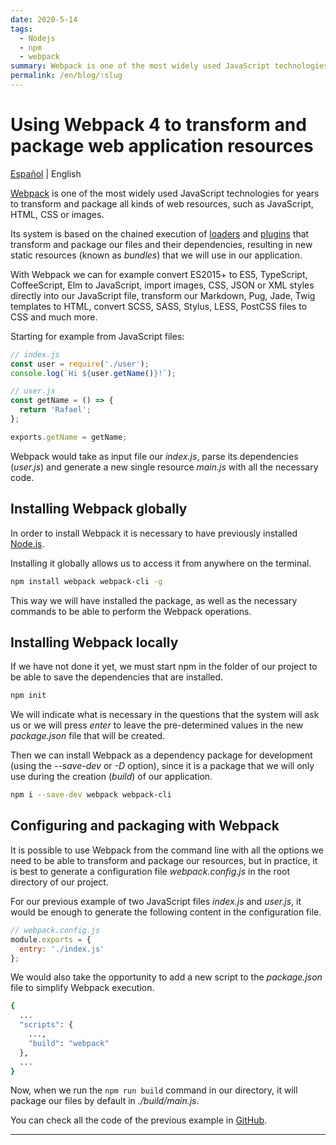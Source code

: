 ```yaml
---
date: 2020-5-14
tags:
  - Nodejs
  - npm
  - webpack
summary: Webpack is one of the most widely used JavaScript technologies for years to transform and package all kinds of web resources, such as JavaScript, HTML, CSS or images.
permalink: /en/blog/:slug
---
```


# Using Webpack 4 to transform and package web application resources

<social-share class="social-share--header" />

[Español](/blog/usar-webpack-4-transformar-empaquetar-recursos-aplicacion-web/) | English

[Webpack](https://webpack.js.org/) is one of the most widely used JavaScript technologies for years to transform and package all kinds of web resources, such as JavaScript, HTML, CSS or images.

Its system is based on the chained execution of [loaders](https://webpack.js.org/concepts/loaders/) and [plugins](https://webpack.js.org/concepts/plugins/) that transform and package our files and their dependencies, resulting in new static resources (known as _bundles_) that we will use in our application.

With Webpack we can for example convert ES2015+ to ES5, TypeScript, CoffeeScript, Elm to JavaScript, import images, CSS, JSON or XML styles directly into our JavaScript file, transform our Markdown, Pug, Jade, Twig templates to HTML, convert SCSS, SASS, Stylus, LESS, PostCSS files to CSS and much more.

Starting for example from JavaScript files:

``` javascript
// index.js
const user = require('./user');
console.log(`Hi ${user.getName()}!`);
```

``` javascript
// user.js
const getName = () => {
  return 'Rafael';
};

exports.getName = getName;
```

Webpack would take as input file our _index.js_, parse its dependencies (_user.js_) and generate a new single resource _main.js_ with all the necessary code.

## Installing Webpack globally

In order to install Webpack it is necessary to have previously installed [Node.js](https://nodejs.org/es/).

Installing it globally allows us to access it from anywhere on the terminal.

``` bash
npm install webpack webpack-cli -g
```

This way we will have installed the package, as well as the necessary commands to be able to perform the Webpack operations.

## Installing Webpack locally

If we have not done it yet, we must start npm in the folder of our project to be able to save the dependencies that are installed.

``` bash
npm init
```

We will indicate what is necessary in the questions that the system will ask us or we will press _enter_ to leave the pre-determined values in the new _package.json_ file that will be created.

Then we can install Webpack as a dependency package for development (using the _--save-dev_ or _-D_ option), since it is a package that we will only use during the creation (_build_) of our application.

``` bash
npm i --save-dev webpack webpack-cli
```

## Configuring and packaging with Webpack

It is possible to use Webpack from the command line with all the options we need to be able to transform and package our resources, but in practice, it is best to generate a configuration file _webpack.config.js_ in the root directory of our project.

For our previous example of two JavaScript files _index.js_ and _user.js_, it would be enough to generate the following content in the configuration file.

``` javascript
// webpack.config.js
module.exports = {
  entry: './index.js'
};
```
We would also take the opportunity to add a new script to the _package.json_ file to simplify Webpack execution.

``` bash
{
  ...
  "scripts": {
    ...,
    "build": "webpack"
  },
  ...
}
```

Now, when we run the ```npm run build``` command in our directory, it will package our files by default in _./build/main.js_.

You can check all the code of the previous example in [GitHub](https://github.com/rneto/webpack-4-basic-js-build-test).

---
<social-share class="social-share--footer" />
